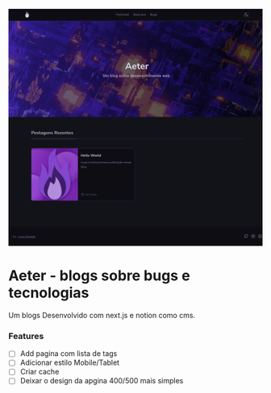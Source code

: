 ![Preview Aeter Blog Home](./doc/preview.png)

# Aeter - blogs sobre bugs e tecnologias

Um blogs Desenvolvido com next.js e notion como cms.

### Features

- [ ] Add pagina com lista de tags
- [ ] Adicionar estilo Mobile/Tablet
- [ ] Criar cache
- [ ] Deixar o design da apgina 400/500 mais simples